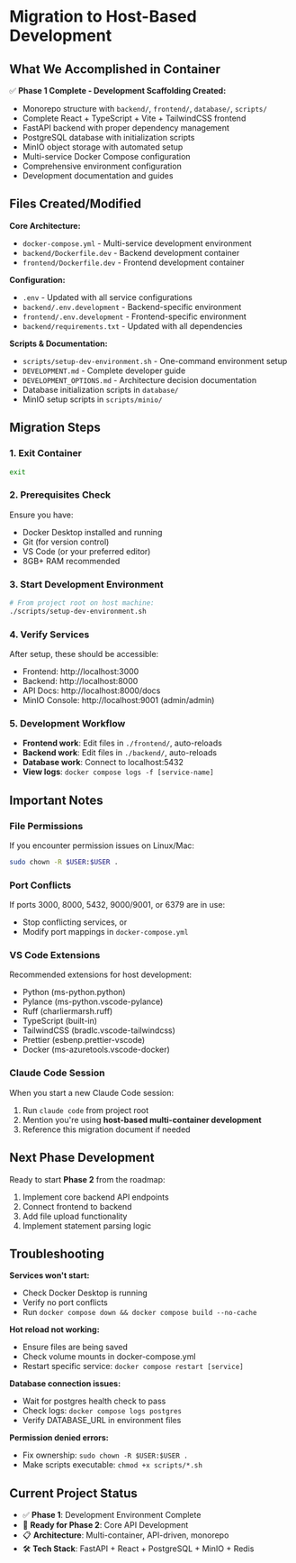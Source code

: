 # Migration to Host-Based Development

## What We Accomplished in Container

✅ **Phase 1 Complete - Development Scaffolding Created:**

- Monorepo structure with `backend/`, `frontend/`, `database/`, `scripts/`
- Complete React + TypeScript + Vite + TailwindCSS frontend
- FastAPI backend with proper dependency management
- PostgreSQL database with initialization scripts
- MinIO object storage with automated setup
- Multi-service Docker Compose configuration
- Comprehensive environment configuration
- Development documentation and guides

## Files Created/Modified

**Core Architecture:**

- `docker-compose.yml` - Multi-service development environment
- `backend/Dockerfile.dev` - Backend development container
- `frontend/Dockerfile.dev` - Frontend development container

**Configuration:**

- `.env` - Updated with all service configurations
- `backend/.env.development` - Backend-specific environment
- `frontend/.env.development` - Frontend-specific environment
- `backend/requirements.txt` - Updated with all dependencies

**Scripts & Documentation:**

- `scripts/setup-dev-environment.sh` - One-command environment setup
- `DEVELOPMENT.md` - Complete developer guide
- `DEVELOPMENT_OPTIONS.md` - Architecture decision documentation
- Database initialization scripts in `database/`
- MinIO setup scripts in `scripts/minio/`

## Migration Steps

### 1. Exit Container

```bash
exit
```

### 2. Prerequisites Check

Ensure you have:

- Docker Desktop installed and running
- Git (for version control)
- VS Code (or your preferred editor)
- 8GB+ RAM recommended

### 3. Start Development Environment

```bash
# From project root on host machine:
./scripts/setup-dev-environment.sh
```

### 4. Verify Services

After setup, these should be accessible:

- Frontend: http://localhost:3000
- Backend: http://localhost:8000
- API Docs: http://localhost:8000/docs
- MinIO Console: http://localhost:9001 (admin/admin)

### 5. Development Workflow

- **Frontend work**: Edit files in `./frontend/`, auto-reloads
- **Backend work**: Edit files in `./backend/`, auto-reloads
- **Database work**: Connect to localhost:5432
- **View logs**: `docker compose logs -f [service-name]`

## Important Notes

### File Permissions

If you encounter permission issues on Linux/Mac:

```bash
sudo chown -R $USER:$USER .
```

### Port Conflicts

If ports 3000, 8000, 5432, 9000/9001, or 6379 are in use:

- Stop conflicting services, or
- Modify port mappings in `docker-compose.yml`

### VS Code Extensions

Recommended extensions for host development:

- Python (ms-python.python)
- Pylance (ms-python.vscode-pylance)
- Ruff (charliermarsh.ruff)
- TypeScript (built-in)
- TailwindCSS (bradlc.vscode-tailwindcss)
- Prettier (esbenp.prettier-vscode)
- Docker (ms-azuretools.vscode-docker)

### Claude Code Session

When you start a new Claude Code session:

1. Run `claude code` from project root
2. Mention you're using **host-based multi-container development**
3. Reference this migration document if needed

## Next Phase Development

Ready to start **Phase 2** from the roadmap:

1. Implement core backend API endpoints
2. Connect frontend to backend
3. Add file upload functionality
4. Implement statement parsing logic

## Troubleshooting

**Services won't start:**

- Check Docker Desktop is running
- Verify no port conflicts
- Run `docker compose down && docker compose build --no-cache`

**Hot reload not working:**

- Ensure files are being saved
- Check volume mounts in docker-compose.yml
- Restart specific service: `docker compose restart [service]`

**Database connection issues:**

- Wait for postgres health check to pass
- Check logs: `docker compose logs postgres`
- Verify DATABASE_URL in environment files

**Permission denied errors:**

- Fix ownership: `sudo chown -R $USER:$USER .`
- Make scripts executable: `chmod +x scripts/*.sh`

## Current Project Status

- ✅ **Phase 1**: Development Environment Complete
- 🎯 **Ready for Phase 2**: Core API Development
- 📋 **Architecture**: Multi-container, API-driven, monorepo
- 🛠️ **Tech Stack**: FastAPI + React + PostgreSQL + MinIO + Redis
